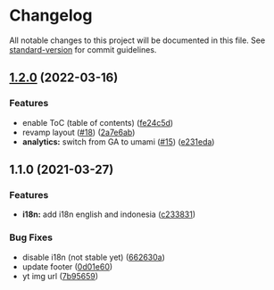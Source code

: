 # Changelog

All notable changes to this project will be documented in this file. See [standard-version](https://github.com/conventional-changelog/standard-version) for commit guidelines.

## [1.2.0](https://github.com/sozonome/my-base/compare/v1.1.0...v1.2.0) (2022-03-16)


### Features

* enable ToC (table of contents) ([fe24c5d](https://github.com/sozonome/my-base/commit/fe24c5d167cea10ed04e99c00d0e8757055ee1e7))
* revamp layout ([#18](https://github.com/sozonome/my-base/issues/18)) ([2a7e6ab](https://github.com/sozonome/my-base/commit/2a7e6aba663bc2b9ebcd9ddfbec3255bf0adcc8b))
* **analytics:** switch from GA to umami ([#15](https://github.com/sozonome/my-base/issues/15)) ([e231eda](https://github.com/sozonome/my-base/commit/e231eda26c7ec4e03b6a939810ed356cc443bc42))

## 1.1.0 (2021-03-27)


### Features

* **i18n:** add i18n english and indonesia ([c233831](https://github.com/sozonome/my-base/commit/c2338313da5459f977bd978f27254d524f04ee24))


### Bug Fixes

* disable i18n (not stable yet) ([662630a](https://github.com/sozonome/my-base/commit/662630ac3aacc5f1a1e9bee611fa1cc4db5ffdf1))
* update footer ([0d01e60](https://github.com/sozonome/my-base/commit/0d01e6058dd5a2d671bf2ef4428af1df10c590d3))
* yt img url ([7b95659](https://github.com/sozonome/my-base/commit/7b95659b49031832d19a802a442171b02ce7ffe7))
